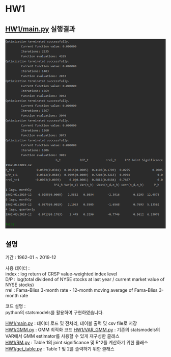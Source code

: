 HW1
================
[HW1/main.py](https://github.com/quant-son/EAP-2020/blob/master/HW1/main.py) 실행결과
---------------------------------------------------------------------------------------
![table](./HW1/example.PNG)  
  

설명
---------------
기간 : 1962-01 ~ 2019-12  
  
사용 데이터 :  
index : log return of CRSP value-weighted index level  
D/P : log(total dividend of NYSE stocks at last year / current market value of NYSE stocks)  
rrel : Fama-Bliss 3-month rate - 12-month moving average of Fama-Bliss 3-month rate  
  
코드 설명 :  
python의 statsmodels를 활용하여 구현하였습니다.  
  
[HW1/main.py](https://github.com/quant-son/EAP-2020/blob/master/HW1/main.py) : 데이터 로드 및 전처리, 테이블 출력 및 csv file로 저장  
[HW1/GMM.py](https://github.com/quant-son/EAP-2020/blob/master/HW1/GMM.py) : GMM 최적화 코드 
[HW1/VAR_GMM.py](https://github.com/quant-son/EAP-2020/blob/master/HW1/VAR_GMM.py) : 기존의 statsmodels의 VAR에서 GMM estimator를 사용할 수 있게 재구성한 클래스  
[HW1/RM.py](https://github.com/quant-son/EAP-2020/blob/master/HW1/RM.py) : Table 1의 joint significance 및 R^2를 계산하기 위한 클래스  
[HW1/get_table.py](https://github.com/quant-son/EAP-2020/blob/master/HW1/get_table.py) : Table 1 및 2를 출력하기 위한 클래스  
  

